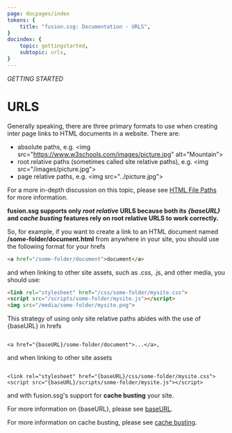 ```yaml
---
page: docpages/index
tokens: {
    title: "fusion.ssg: Documentation - URLS",
}
docindex: {
    topic: gettingstarted,
    subtopic: urls,
}
---
```


<em>GETTING STARTED</em>

# URLS

Generally speaking, there are three primary formats to use when creating inter page links to HTML documents in a website. There are:

- absolute paths, e.g. &lt;img src="https://www.w3schools.com/images/picture.jpg" alt="Mountain"&gt;
- root relative paths (sometimes called site relative paths), e.g. &lt;img src="/images/picture.jpg"&gt;
- page relative paths, e.g. &lt;img src="../picture.jpg"&gt;	

<p class="info">For a more in-depth discussion on this topic, please see <a href="https://www.w3schools.com/html/html_filepaths.asp">HTML File Paths</a> for more information.</p>

__fusion.ssg supports only _root relative_ URLS because both its _&lbrace;baseURL&rbrace;_ and _cache busting_ features rely on root relative URLS to work correctly.__

So, for example, if you want to create a link to an HTML document named __/some-folder/document.html__ from anywhere in your site, you should use the following format for your hrefs

```html
<a href="/some-folder/document">document</a>

```

and when linking to other site assets, such as .css, .js, and other media, you should use:

```html
<link rel="stylesheet" href="/css/some-folder/mysite.css">
<script src="/scripts/some-folder/mysite.js"></script>
<img src="/media/some-folder/mysite.png">

```

This strategy of using only site relative paths abides with the use of &#123;baseURL&#125; in hrefs

<pre><code class="language-HTML">
&lt;a href="&lbrace;baseURL&rbrace;/some-folder/document"&gt;...&lt;/a&gt;,
</code></pre>

and when linking to other site assets

<pre><code>
&lt;link rel="stylesheet" href="&lbrace;baseURL&rbrace;/css/some-folder/mysite.css"&gt;
&lt;script src="&lbrace;baseURL&rbrace;/scripts/some-folder/mysite.js"&gt;&lt;/script&gt;
</code></pre>


and with fusion.ssg's support for __cache busting__ your site.

<p class="info">
    For more information on &lbrace;baseURL&rbrace;, please see <a href="{baseURL}/docs/configuration/fusionssg-configuration#baseurl">baseURL</a>.
</p>

<p class="info">
    For more information on cache busting, please see <a href="{baseURL}/docs/cli#optional-cache-busting-of-release-builds">cache busting</a>.
</p>

